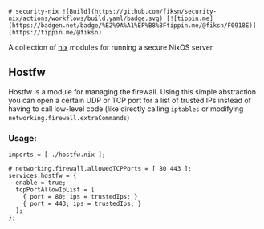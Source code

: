 	# security-nix ![Build](https://github.com/fiksn/security-nix/actions/workflows/build.yaml/badge.svg) [![tippin.me](https://badgen.net/badge/%E2%9A%A1%EF%B8%8Ftippin.me/@fiksn/F0918E)](https://tippin.me/@fiksn)
A collection of [nix](https://nixos.org/) modules for running a secure NixOS server

## Hostfw

Hostfw is a module for managing the firewall. Using this simple abstraction you can open a certain UDP or TCP port for a list of trusted IPs instead of
having to call low-level code (like directly calling `iptables` or modifying `networking.firewall.extraCommands`)

### Usage:

```
imports = [ ./hostfw.nix ];

# networking.firewall.allowedTCPPorts = [ 80 443 ];
services.hostfw = {
  enable = true;
  tcpPortAllowIpList = [
    { port = 80; ips = trustedIps; }
    { port = 443; ips = trustedIps; }
  ];
};
```



